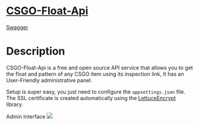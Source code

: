 # [CSGO-Float-Api](https://csgofloat-api.com/)


[Swagger](https://csgofloat-api.com/swagger/index.html)

# Description
CSGO-Float-Api is a free and open source API service that allows you to get the float and pattern of any CSGO item using its inspection link, It has an User-Friendly administrative panel.

Setup is super easy, you just need to configure the `appsettings.json` file.
The SSL certificate is created automatically using the [LettuceEncrypt](https://github.com/natemcmaster/LettuceEncrypt) library.

Admin Interface
![](https://image.prntscr.com/image/mRvxG8QVRRyuqUGslcvrGg.png) 
